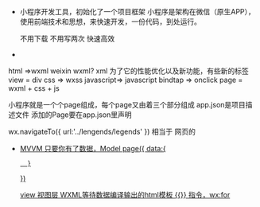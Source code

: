 - 小程序开发工具，初始化了一个项目框架
    小程序是架构在微信（原生APP），使用前端技术和思想，来快速开发，一份代码，到处运行。

    不用下载 不用写两次 快速高效
- 
html =>wxml   weixin wxml? xml 为了它的性能优化以及新功能，有些新的标签 view = div
css => wxss
javascript=> javascript
bindtap => onclick
page = wxml + css + js

小程序就是一个个page组成，每个page又由着三个部分组成
app.json是项目描述文件 添加的Page要在app.json里声明


wx.navigateTo({
    url:'../lengends/legends'
})  相当于 网页的 <a href="">


- MVVM
只要你有了数据，Model 
    page({
        data:{

        }
    })

    view 视图层 WXML等待数据编译输出的html模板 {{}}
    指令，wx:for